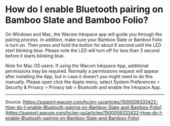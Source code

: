 # How do I enable Bluetooth pairing on Bamboo Slate and Bamboo Folio?

On Windows and Mac, the Wacom Inkspace app will guide you through the pairing process. In addition, make sure your Bamboo Slate or Bamboo Folio is turn on. Then press and hold the button for about 6 second until the LED start blinking blue. Please note the LED will turn off for less than 3 second before it starts blinking blue.


Note for Mac OS users: If using the Wacom Inkspace App, additional permissions may be required.
Normally a permissions request will appear after installing the App, but in case it doesn't you might need to do this manually. Please open click the Apple menu, select System Preferences > Security & Privacy > Privacy tab > Bluetooth and enable the Inkspace App.

---
Source: [https://support.wacom.com/hc/en-us/articles/1500006333422-How-do-I-enable-Bluetooth-pairing-on-Bamboo-Slate-and-Bamboo-Folio](https://support.wacom.com/hc/en-us/articles/1500006333422-How-do-I-enable-Bluetooth-pairing-on-Bamboo-Slate-and-Bamboo-Folio)
